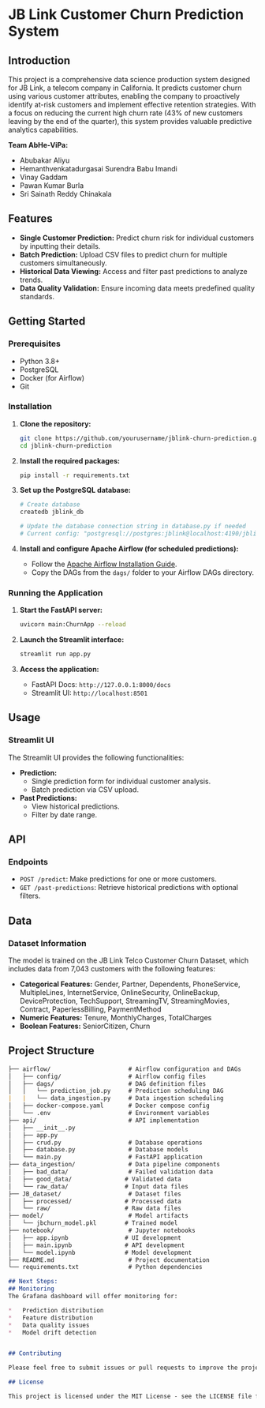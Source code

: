 # JB Link Customer Churn Prediction System

## Introduction

This project is a comprehensive data science production system designed for JB Link, a telecom company in California. It predicts customer churn using various customer attributes, enabling the company to proactively identify at-risk customers and implement effective retention strategies. With a focus on reducing the current high churn rate (43% of new customers leaving by the end of the quarter), this system provides valuable predictive analytics capabilities.

**Team AbHe-ViPa:**

*   Abubakar Aliyu
*   Hemanthvenkatadurgasai Surendra Babu Imandi
*   Vinay Gaddam
*   Pawan Kumar Burla
*   Sri Sainath Reddy Chinakala

## Features

*   **Single Customer Prediction:** Predict churn risk for individual customers by inputting their details.
*   **Batch Prediction:** Upload CSV files to predict churn for multiple customers simultaneously.
*   **Historical Data Viewing:** Access and filter past predictions to analyze trends.
*   **Data Quality Validation:** Ensure incoming data meets predefined quality standards.

## Getting Started

### Prerequisites

*   Python 3.8+
*   PostgreSQL
*   Docker (for Airflow)
*   Git

### Installation

1.  **Clone the repository:**

    ```bash
    git clone https://github.com/yourusername/jblink-churn-prediction.git
    cd jblink-churn-prediction
    ```
2.  **Install the required packages:**

    ```bash
    pip install -r requirements.txt
    ```
3.  **Set up the PostgreSQL database:**

    ```bash
    # Create database
    createdb jblink_db

    # Update the database connection string in database.py if needed
    # Current config: "postgresql://postgres:jblink@localhost:4190/jblink_db"
    ```
4.  **Install and configure Apache Airflow (for scheduled predictions):**

    *   Follow the [Apache Airflow Installation Guide](https://medium.com/@datathon/how-to-install-apache-airflow-with-docker-on-windows-52382e13c2e3).
    *   Copy the DAGs from the `dags/` folder to your Airflow DAGs directory.

### Running the Application

1.  **Start the FastAPI server:**

    ```bash
    uvicorn main:ChurnApp --reload
    ```
2.  **Launch the Streamlit interface:**

    ```bash
    streamlit run app.py
    ```
3.  **Access the application:**

    *   FastAPI Docs: `http://127.0.0.1:8000/docs`
    *   Streamlit UI: `http://localhost:8501`

## Usage

### Streamlit UI

The Streamlit UI provides the following functionalities:

*   **Prediction:**
    *   Single prediction form for individual customer analysis.
    *   Batch prediction via CSV upload.
*   **Past Predictions:**
    *   View historical predictions.
    *   Filter by date range.

## API

### Endpoints

*   `POST /predict`: Make predictions for one or more customers.
*   `GET /past-predictions`: Retrieve historical predictions with optional filters.

## Data

### Dataset Information

The model is trained on the JB Link Telco Customer Churn Dataset, which includes data from 7,043 customers with the following features:

*   **Categorical Features:** Gender, Partner, Dependents, PhoneService, MultipleLines, InternetService, OnlineSecurity, OnlineBackup, DeviceProtection, TechSupport, StreamingTV, StreamingMovies, Contract, PaperlessBilling, PaymentMethod
*   **Numeric Features:** Tenure, MonthlyCharges, TotalCharges
*   **Boolean Features:** SeniorCitizen, Churn


## Project Structure
```markdown
├── airflow/                      # Airflow configuration and DAGs
│   ├── config/                   # Airflow config files
│   ├── dags/                     # DAG definition files
│   │   └── prediction_job.py     # Prediction scheduling DAG
|   |   └── data_ingestion.py     # Data ingestion scheduling
│   ├── docker-compose.yaml       # Docker compose config
│   └── .env                      # Environment variables
├── api/                          # API implementation
│   ├── __init__.py
│   ├── app.py                   
│   ├── crud.py                   # Database operations
│   ├── database.py               # Database models
│   └── main.py                   # FastAPI application
├── data_ingestion/               # Data pipeline components
│   ├── bad_data/                 # Failed validation data
│   ├── good_data/               # Validated data
│   └── raw_data/                # Input data files
├── JB_dataset/                   # Dataset files
│   ├── processed/               # Processed data
│   └── raw/                     # Raw data files
├── model/                        # Model artifacts
│   └── jbchurn_model.pkl        # Trained model
├── notebook/                     # Jupyter notebooks
│   ├── app.ipynb                # UI development
│   ├── main.ipynb               # API development
│   └── model.ipynb              # Model development
├── README.md                     # Project documentation
└── requirements.txt              # Python dependencies

## Next Steps:
## Monitoring
The Grafana dashboard will offer monitoring for:

*   Prediction distribution
*   Feature distribution
*   Data quality issues
*   Model drift detection


## Contributing

Please feel free to submit issues or pull requests to improve the project.

## License

This project is licensed under the MIT License - see the LICENSE file for details.
